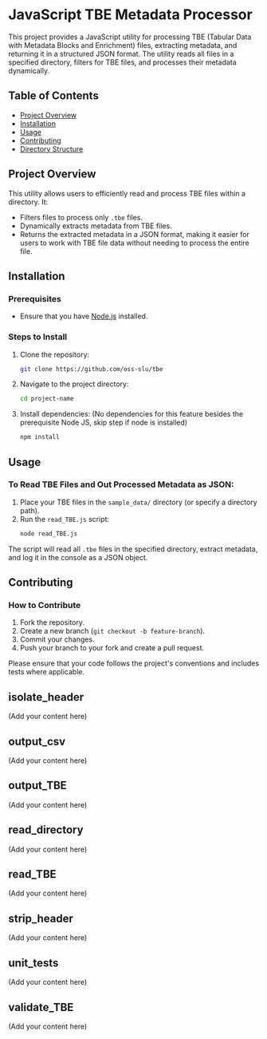 
# **JavaScript TBE Metadata Processor**

This project provides a JavaScript utility for processing TBE (Tabular Data with Metadata Blocks and Enrichment) files, extracting metadata, and returning it in a structured JSON format. The utility reads all files in a specified directory, filters for TBE files, and processes their metadata dynamically.

## **Table of Contents**
- [Project Overview](#project-overview)
- [Installation](#installation)
- [Usage](#usage)
- [Contributing](#contributing)
- [Directory Structure](#directory-structure)

## **Project Overview**
This utility allows users to efficiently read and process TBE files within a directory. It:
- Filters files to process only `.tbe` files.
- Dynamically extracts metadata from TBE files.
- Returns the extracted metadata in a JSON format, making it easier for users to work with TBE file data without needing to process the entire file.

## **Installation**
### Prerequisites
- Ensure that you have [Node.js](https://nodejs.org/) installed.

### Steps to Install
1. Clone the repository:
   ```bash
   git clone https://github.com/oss-slu/tbe
   ```
2. Navigate to the project directory:
   ```bash
   cd project-name
   ```
3. Install dependencies: (No dependencies for this feature besides the prerequisite Node JS, skip step if node is installed)
   ```bash
   npm install
   ```

## **Usage**
### To Read TBE Files and Out Processed Metadata as JSON:
1. Place your TBE files in the `sample_data/` directory (or specify a directory path).
2. Run the `read_TBE.js` script:
   ```bash
   node read_TBE.js
   ```

The script will read all `.tbe` files in the specified directory, extract metadata, and log it in the console as a JSON object.

## **Contributing**
### How to Contribute
1. Fork the repository.
2. Create a new branch (`git checkout -b feature-branch`).
3. Commit your changes.
4. Push your branch to your fork and create a pull request.

Please ensure that your code follows the project's conventions and includes tests where applicable.

## isolate_header

(Add your content here)

## output_csv

(Add your content here)

## output_TBE

(Add your content here)

## read_directory

(Add your content here)

## read_TBE

(Add your content here)

## strip_header

(Add your content here)

## unit_tests

(Add your content here)

## validate_TBE

(Add your content here)
